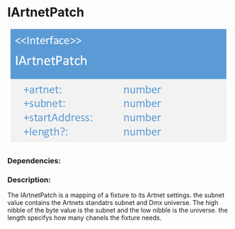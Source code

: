 # IArtnetPatch 

![IArtnetPatch](./assets/IArtnetPatch_v1.png)

### Dependencies:

### Description:
The IArtnetPatch is a mapping of a fixture to its Artnet settings. the subnet value contains the Artnets standatrs subnet and Dmx universe. The high nibble of the byte value is the subnet and the low nibble is the universe.
the length specifys how many chanels the fixture needs.
